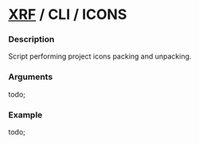 # [XRF](../../) / CLI / ICONS

### Description

Script performing project icons packing and unpacking. <br/>

### Arguments

todo;

### Example

todo;
